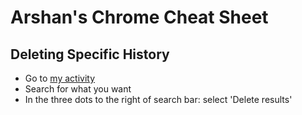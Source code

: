# Arshan's Chrome Cheat Sheet


## Deleting Specific History
* Go to [my activity](https://myactivity.google.com/myactivity)
* Search for what you want
* In the three dots to the right of search bar: select 'Delete results'


